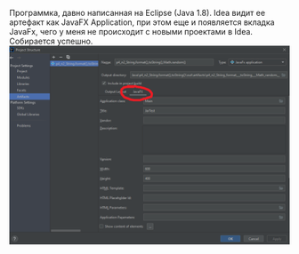 Программка, давно написанная на Eclipse (Java 1.8). Idea видит ее артефакт как JavaFX Application, при этом еще и появляется вкладка JavaFx, чего у меня не происходит с новыми проектами в Idea. Собирается успешно.
![screen](./resources/image.png)